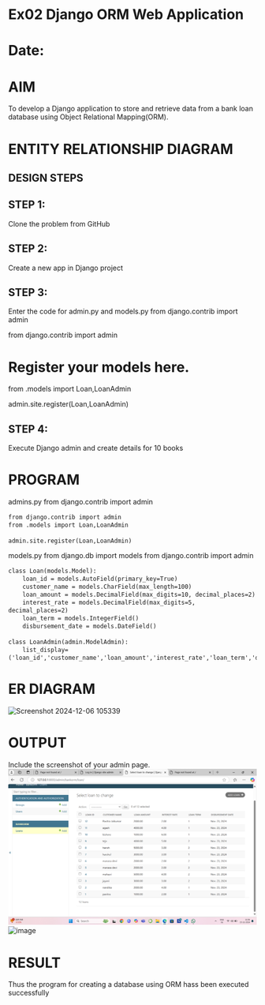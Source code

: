 # Ex02 Django ORM Web Application
# Date:
# AIM
To develop a Django application to store and retrieve data from a bank loan database using Object Relational Mapping(ORM).

# ENTITY RELATIONSHIP DIAGRAM
## DESIGN STEPS
## STEP 1:
Clone the problem from GitHub

## STEP 2:
Create a new app in Django project

## STEP 3:
Enter the code for admin.py and models.py
from django.contrib import admin

from django.contrib import admin

# Register your models here.
from .models import Loan,LoanAdmin

admin.site.register(Loan,LoanAdmin)  
## STEP 4:
Execute Django admin and create details for 10 books

# PROGRAM
admins.py
    from django.contrib import admin
    
    from django.contrib import admin
    from .models import Loan,LoanAdmin
    
    admin.site.register(Loan,LoanAdmin)  

models.py
    from django.db import models
    from django.contrib import admin
    
    class Loan(models.Model):
        loan_id = models.AutoField(primary_key=True)
        customer_name = models.CharField(max_length=100)
        loan_amount = models.DecimalField(max_digits=10, decimal_places=2)
        interest_rate = models.DecimalField(max_digits=5, decimal_places=2)
        loan_term = models.IntegerField()
        disbursement_date = models.DateField()
    
    class LoanAdmin(admin.ModelAdmin):
        list_display=('loan_id','customer_name','loan_amount','interest_rate','loan_term','disbursement_date')

# ER DIAGRAM
![Screenshot 2024-12-06 105339](https://github.com/user-attachments/assets/f8331d4b-5a40-49fd-839c-f7f8df34b81e)

# OUTPUT
Include the screenshot of your admin page.
![alt text](<Screenshot 2024-11-23 110653.png>)
![image](https://github.com/user-attachments/assets/ec704f80-faa9-445e-b3c5-cb1e5af51429)

# RESULT
Thus the program for creating a database using ORM hass been executed successfully
